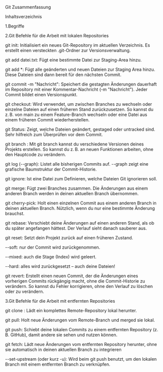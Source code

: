
Git Zusammenfassung

Inhaltsverzeichnis

1.Begriffe

2.Git Befehle für die Arbeit mit lokalen Repositories

git init:
Initialisiert ein neues Git-Repository im aktuellen Verzeichnis. Es erstellt einen versteckten .git-Ordner zur Versionsverwaltung.

git add datei.txt:
Fügt eine bestimmte Datei zur Staging-Area hinzu.

git add *:
Fügt alle geänderten und neuen Dateien zur Staging Area hinzu. Diese Dateien sind dann bereit für den nächsten Commit.

git commit -m "Nachricht":
Speichert die gestagten Änderungen dauerhaft im Repository mit einer Kommentar-Nachricht (-m "Nachricht"). Jeder Commit bildet einen Versionspunkt.

git checkout: Wird verwendet, um zwischen Branches zu wechseln oder einzelne Dateien auf einen früheren Stand zurückzusetzen. So kannst du z. B. von main zu einem Feature-Branch wechseln oder eine Datei aus einem früheren Commit wiederherstellen.

git Status:
Zeigt, welche Dateien geändert, gestaged oder untracked sind. Sehr hilfreich zum Überprüfen vor dem Commit.

git branch <name>:
Mit git branch kannst du verschiedene Versionen deines Projekts erstellen. So kannst du z. B. an neuen Funktionen arbeiten, ohne den Hauptcode zu verändern.

git log (--graph):
Listet alle bisherigen Commits auf. --graph zeigt eine grafische Baumstruktur der Commit-Historie.

git ignore:
Ist eine Datei zum Definieren, welche Dateien Git ignorieren soll.

git merge:
Fügt zwei Branches zusammen. Die Änderungen aus einem anderen Branch werden in deinen aktuellen Branch übernommen.

git cherry-pick:
Holt einen einzelnen Commit aus einem anderen Branch in deinen aktuellen Branch. Nützlich, wenn du nur eine bestimmte Änderung brauchst.

git rebase:
Verschiebt deine Änderungen auf einen anderen Stand, als ob du später angefangen hättest. Der Verlauf sieht danach sauberer aus.

git reset:
Setzt dein Projekt zurück auf einen früheren Zustand.

--soft: nur der Commit wird zurückgenommen.

--mixed: auch die Stage (Index) wird geleert.

--hard: alles wird zurückgesetzt – auch deine Dateien!

git revert:
Erstellt einen neuen Commit, der die Änderungen eines vorherigen Commits rückgängig macht, ohne die Commit-Historie zu verändern. So kannst du Fehler korrigieren, ohne den Verlauf zu löschen oder zu verändern.


3.Git Befehle für die Arbeit mit entfernten Repositories

git clone <URL>:
Lädt ein komplettes Remote-Repository lokal herunter.

git pull:
Holt neue Änderungen vom Remote-Branch und merged sie lokal.

git push:
Schiebt deine lokalen Commits zu einem entfernten Repository (z. B. GitHub), damit andere sie sehen und nutzen können.

git fetch:
Lädt neue Änderungen vom entfernten Repository herunter, ohne sie automatisch in deinen aktuellen Branch zu integrieren

--set-upstream (oder kurz -u):
Wird beim git push benutzt, um den lokalen Branch mit einem entfernten Branch zu verknüpfen.
